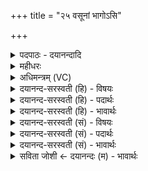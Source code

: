 +++
title = "२५ वसूनां भागोऽसि"

+++
<details><summary>पदपाठः - दयानन्दादि</summary>

वसू॑नाम्। भा॒गः। अ॒सि॒। रु॒द्राणा॑म्। आधि॑पत्य॒मित्याधि॑ऽपत्यम्। चतु॑ष्पात्। चतुः॑पा॒दिति॒ चतुः॑ऽपात्। स्पृ॒तम्। च॒तु॒र्वि॒ꣳश इति॑ चतुःऽवि॒ꣳशः। स्तोमः॑। आ॒दि॒त्याना॑म्। भा॒गः। अ॒सि॒। म॒रुता॑म्। आधि॑पत्य॒मित्याधि॑ऽपत्यम्। गर्भाः॑। स्पृ॒ताः। प॒ञ्च॒वि॒ꣳश इति॑ पञ्चऽवि॒ꣳशः। स्तोमः॑। अदि॑त्यै। भा॒गः। अ॒सि॒। पू॒ष्णः। आधि॑पत्य॒मित्याधि॑ऽपत्यम्। ओजः॑। स्पृ॒तम्। त्रि॒ण॒वः। त्रि॒न॒व इति॑ त्रिऽन॒वः। स्तोमः॑। दे॒वस्य॑। स॒वि॒तुः। भा॒गः। अ॒सि॒। बृह॒स्पतेः॑। आधि॑पत्य॒मित्याधि॑ऽपत्यम्। स॒मीचीः॑। दिशः॑। स्पृ॒ताः। च॒तु॒ष्टो॒मः। च॒तु॒स्तो॒म इति॑ चतुःऽस्तो॒मः। स्तोमः॑। २५।
</details>

<details><summary>महीधरः</summary>

म०. 'षट् प्रतिमन्त्रं वसूनां भाग इति' (का० १७ । १०। १६)। चतुर्दशभ्योऽपराः षण्मन्त्रैः षट् पद्या उपदध्यादिति सूत्रार्थः । हे इष्टके, त्वं वसूनां भागोऽसि । त्वयि रुद्राणामाधिपत्यं त्वया चतुर्विंशेन स्तोमेन प्रजानां चतुष्पात् गवाश्वादिकं स्पृतं पापान्मोचितम् । 'वसुभ्यो भागं कृत्वा रुद्रेभ्य आधिपत्यमकरोत्' (८ । ४ । २ । ७) इति श्रुतेः । आदित्यानां या त्वं भागोऽसि । त्वयि मरुतामाधिपत्यं त्वया पञ्चविंशेन स्तोमेन प्रजानां गर्भाः मृत्योः रक्षिताः । 'आदित्येभ्यो भागं कृत्वा मरुद्भ्य आधिपत्यमकरोत्' ( ८ । ४ । २ । ८ ) इति श्रुतेः। त्वमदित्यै अदित्या भूमेर्भागोऽसि । पूष्ण आधिपत्यं त्वयि त्वया त्रिणवेन स्तोमेन प्रजानामोजः बलमष्टमो धातुर्वा स्पृतम् । 'इयं वा अदितिरस्यै भागं कृत्वा पूष्ण आधिपत्य०' ( ८ । ४ । २ । ९)। त्वं देवस्य सवितुर्भागोऽसि त्वयि बृहस्पतेराधिपत्यं त्वया चतुष्टोमेन स्तोमेन समीचीः समीच्यः सम्यगञ्चन्ति जना यासु ता ,दिशः स्पृताः । 'देवाय सवित्रे भागं कृत्वा बृहस्पतय आधिप०' (८।४।२।१०) इति ॥ २५ ॥  
षड्विंशी।
</details>

<details><summary>अधिमन्त्रम् (VC)</summary>

- वस्वादयो लिङ्गोक्ता देवताः
- विश्वदेव ऋषिः
- स्वराट् संकृतिः
- ऋषभः
</details>

<details><summary>दयानन्द-सरस्वती (हि) - विषयः</summary>

फिर भी पूर्वोक्त विषय अगले मन्त्र में कहा है ॥
</details>

<details><summary>दयानन्द-सरस्वती (हि) - पदार्थः</summary>

पदार्थान्वयभाषाः -  हे विद्वान् ! जो तू (वसूनाम्) अग्नि आदि आठ वा प्रथम कक्षा के विद्वानों का (भागः) सेवने योग्य (असि) है, सो (रुद्राणाम्) दश प्राण आदि ग्यारहवाँ जीव वा मध्यकक्षा के विद्वानों के (आधिपत्यम्) अधिकार को प्राप्त हो, जो (चतुर्विंशः) चौबीस प्रकार का (स्तोमः) स्तुतिकर्त्ता (आदित्यानाम्) बारह महीनों वा उत्तम कक्षा के विद्वानों के (भागः) सेवने योग्य (असि) है, सो तू (चतुष्पात्) गौ आदि पशुओं का (स्पृतम्) सेवन कर (मरुताम्) मनुष्य वा पशुओं के (आधिपत्यम्) अधिष्ठाता हो, जो तू (पञ्चविंशः) पच्चीस प्रकार का (स्तोमः) स्तुति के योग्य (अदित्यै) अखण्डित आकाश का (भागः) विभाग के तुल्य (असि) है, सो तू (पूष्णः) पुष्टिकारक पृथिवी से (स्पृतम्) सेवने योग्य (ओजः) बल को प्राप्त हो के (आधिपत्यम्) अधिकार को (प्राप्नुहि) प्राप्त हो, जो तू (त्रिणवः) सत्ताईस प्रकार का (स्तोमः) स्तुति के योग्य (देवस्य) सुखदाता (सवितुः) पिता का (भागः) विभाग (असि) है, सो तू (बृहस्पतेः) बड़ी वेदरूपी वाणी के पालक ईश्वर के दिये हुए (आधिपत्यम्) अधिकार को प्राप्त हो, जो तू (चतुष्टोमः) चार वेदों से कहने योग्य स्तुतिकर्त्ता है, सो तू (गर्भाः) गर्भ के तुल्य विद्या और शुभ गुणों से आच्छादित (स्पृताः) प्रीतिमान् सज्जन लोग जिन को जानते हैं, उन (समीचीः) सम्यक् प्राप्ति के साधन (स्पृताः) प्रीति का विषय (दिशः) पूर्व दिशाओं को जान ॥२५ ॥
</details>

<details><summary>दयानन्द-सरस्वती (हि) - भावार्थः</summary>

भावार्थभाषाः -  जो सुन्दर स्वभाव आदि गुणों का ग्रहण करते हैं, वे विद्वानों के प्यारे होके सब के अधिष्ठाता होते हैं और जो सब के ऊपर अधिकारी हों, वे मनुष्यों में पिता के समान वर्त्तें ॥२५ ॥
</details>

<details><summary>दयानन्द-सरस्वती (सं) - विषयः</summary>

पुनस्तमेव विषयमाह ॥
</details>

<details><summary>दयानन्द-सरस्वती (सं) - पदार्थः</summary>

पदार्थान्वयभाषाः -  हे विद्वन् ! यस्त्वं वसूनां भागोऽसि, स त्वं रुद्राणामाधिपत्यं गच्छ। यश्चतुर्विंशस्तोम आदित्यानां भागोऽसि, स त्वं चतुष्पात्स्पृतं कुरु, मरुतामाधिपत्यं गच्छ। यस्त्वं पञ्चविंशस्तोमोऽदित्यै भागोऽसि, स त्वं पूष्ण ओजः स्पृतमाधिपत्यं प्राप्नुहि। यस्त्वं त्रिणवः स्तोमो देवस्य सवितुर्भागोऽसि, स त्वं बृहस्पतेराधिपत्यं याहि। यस्त्वं चतुष्टोमोऽसि, स त्वं गर्भाः स्पृता या जानन्ति ताः समीचीः स्पृता दिशो विजानीहि ॥२५ ॥
</details>

<details><summary>दयानन्द-सरस्वती (सं) - भावार्थः</summary>

भावार्थभाषाः -  ये सुशीलत्वादिगुणान् गृह्णन्ति ते विद्वत्प्रियाः सन्तः सर्वाधिष्ठातृत्वं प्राप्नुवन्ति। येऽधिपतयो भवेयुस्ते नृषु पितृवद्वर्त्तन्ताम् ॥२५ ॥
</details>

<details><summary>सविता जोशी ← दयानन्दः (म) - भावार्थः</summary>

भावार्थभाषाः -  ज्यांचा स्वभाव उत्तम असतो ते विद्वानांना प्रिय असतात. ते सर्वांचे अधिष्ठाते असतात. जे वरिष्ठ अधिकारी असतात अशा लोकांनी सर्व माणसांशी पित्याप्रमाणे व्यवहार करावा.
</details>
